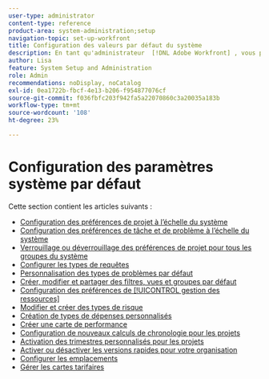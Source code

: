 ```yaml
---
user-type: administrator
content-type: reference
product-area: system-administration;setup
navigation-topic: set-up-workfront
title: Configuration des valeurs par défaut du système
description: En tant qu'administrateur  [!DNL Adobe Workfront] , vous pouvez configurer les paramètres par défaut du système, tels que les préférences de tous les projets que vos utilisateurs créent.
author: Lisa
feature: System Setup and Administration
role: Admin
recommendations: noDisplay, noCatalog
exl-id: 0ea1722b-fbcf-4e13-b206-f954877076cf
source-git-commit: f036fbfc203f942fa5a22070860c3a20035a183b
workflow-type: tm+mt
source-wordcount: '108'
ht-degree: 23%

---
```


# Configuration des paramètres système par défaut

Cette section contient les articles suivants :

* [Configuration des préférences de projet à l’échelle du système](../../../administration-and-setup/set-up-workfront/configure-system-defaults/set-project-preferences.md)
* [Configuration des préférences de tâche et de problème à l’échelle du système](../../../administration-and-setup/set-up-workfront/configure-system-defaults/set-task-issue-preferences.md)
* [Verrouillage ou déverrouillage des préférences de projet pour tous les groupes du système](../../../administration-and-setup/set-up-workfront/configure-system-defaults/lock-or-unlock-project-preferences-for-groups-system.md)
* [Configurer les types de requêtes](../../../administration-and-setup/set-up-workfront/configure-system-defaults/configure-request-types.md)
* [Personnalisation des types de problèmes par défaut](../../../administration-and-setup/set-up-workfront/configure-system-defaults/customize-default-issue-types.md)
* [Créer, modifier et partager des filtres, vues et groupes par défaut](../../../administration-and-setup/set-up-workfront/configure-system-defaults/create-and-share-default-fvgs.md)
* [Configuration des préférences de [!UICONTROL gestion des ressources]](../../../administration-and-setup/set-up-workfront/configure-system-defaults/configure-resource-mgmt-preferences.md)
* [Modifier et créer des types de risque](../../../administration-and-setup/set-up-workfront/configure-system-defaults/edit-create-risk-types.md)
* [Création de types de dépenses personnalisés](../../../administration-and-setup/set-up-workfront/configure-system-defaults/create-custom-expense-types.md)
* [Créer une carte de performance](../../../administration-and-setup/set-up-workfront/configure-system-defaults/create-scorecard.md)
* [Configuration de nouveaux calculs de chronologie pour les projets](../../../administration-and-setup/set-up-workfront/configure-system-defaults/configure-timeline-recalculations-projects.md)
* [Activation des trimestres personnalisés pour les projets](../../../administration-and-setup/set-up-workfront/configure-system-defaults/enable-custom-quarters-projects.md)
* [Activer ou désactiver les versions rapides pour votre organisation](../../../administration-and-setup/set-up-workfront/configure-system-defaults/enable-fast-release-process.md)
* [Configurer les emplacements](/help/quicksilver/administration-and-setup/set-up-workfront/configure-system-defaults/configure-locations.md)
* [Gérer les cartes tarifaires](/help/quicksilver/administration-and-setup/set-up-workfront/configure-system-defaults/manage-rate-cards.md)
